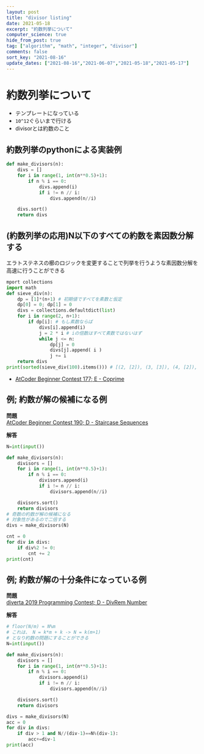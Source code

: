 ```yaml
---
layout: post
title: "divisor listing"
date: 2021-05-18
excerpt: "約数列挙について"
computer_science: true
hide_from_post: true
tag: ["algorithm", "math", "integer", "divisor"]
comments: false
sort_key: "2021-08-16"
update_dates: ["2021-08-16","2021-06-07","2021-05-18","2021-05-17"]
---
```



# 約数列挙について
 - テンプレートになっている  
 - `10^12`ぐらいまで行ける  
 - divisorとは約数のこと

## 約数列挙のpythonによる実装例

```python
def make_divisors(n):
    divs = []
    for i in range(1, int(n**0.5)+1):
        if n % i == 0:
            divs.append(i)
            if i != n // i:
                divs.append(n//i)

    divs.sort()
    return divs
```

## (約数列挙の応用)N以下のすべての約数を素因数分解する
エラトステネスの櫛のロジックを変更することで列挙を行うような素因数分解を高速に行うことができる

```python
mport collections
import math
def sieve_div(n):
    dp = [1]*(n+1) # 初期値ですべてを素数と仮定
    dp[0] = 0; dp[1] = 0
    divs = collections.defaultdict(list)
    for i in range(2, n+1):
        if dp[i]: # もし素数ならば
            divs[i].append(i)
            j = 2 * i # iの倍数はすべて素数ではないはず
            while j <= n:
                dp[j] = 0
                divs[j].append( i )
                j += i 
    return divs
print(sorted(sieve_div(100).items())) # [(2, [2]), (3, [3]), (4, [2]), (5, [5]), (6, [2, 3]), (7, [7]), (8, [2]), (9, [3]), (10, [2, 5]), (11, [11]), (12, [2, 3]), (13, [13]), (14, [2, 7]), ...
```
 - [AtCoder Beginner Contest 177; E - Coprime](https://atcoder.jp/contests/abc177/tasks/abc177_e)

## 例; 約数が解の候補になる例

**問題**  
[AtCoder Beginner Contest 190; D - Staircase Sequences](https://atcoder.jp/contests/abc190/tasks/abc190_d)

**解答**  

```python
N=int(input())

def make_divisors(n):
    divisors = []
    for i in range(1, int(n**0.5)+1):
        if n % i == 0:
            divisors.append(i)
            if i != n // i:
                divisors.append(n//i)

    divisors.sort()
    return divisors
# 奇数の約数が解の候補になる
# 対象性があるので二倍する
divs = make_divisors(N)

cnt = 0
for div in divs:
    if div%2 != 0:
        cnt += 2
print(cnt)
```

## 例; 約数が解の十分条件になっている例

**問題**  
[diverta 2019 Programming Contest; D - DivRem Number](https://atcoder.jp/contests/diverta2019/tasks/diverta2019_d)  

**解答**  
```python
# floor(N/m) = N%m
# これは、 N = k*m + k -> N = k(m+1)
# となり約数の問題にすることができる
N=int(input())

def make_divisors(n):
    divisors = []
    for i in range(1, int(n**0.5)+1):
        if n % i == 0:
            divisors.append(i)
            if i != n // i:
                divisors.append(n//i)

    divisors.sort()
    return divisors

divs = make_divisors(N)
acc = 0
for div in divs:
    if div > 1 and N//(div-1)==N%(div-1):
        acc+=div-1
print(acc)
```

